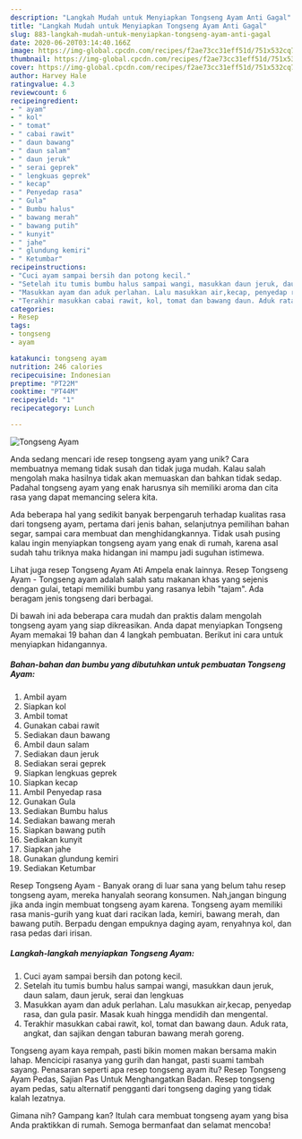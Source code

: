 ```yaml
---
description: "Langkah Mudah untuk Menyiapkan Tongseng Ayam Anti Gagal"
title: "Langkah Mudah untuk Menyiapkan Tongseng Ayam Anti Gagal"
slug: 883-langkah-mudah-untuk-menyiapkan-tongseng-ayam-anti-gagal
date: 2020-06-20T03:14:40.166Z
image: https://img-global.cpcdn.com/recipes/f2ae73cc31eff51d/751x532cq70/tongseng-ayam-foto-resep-utama.jpg
thumbnail: https://img-global.cpcdn.com/recipes/f2ae73cc31eff51d/751x532cq70/tongseng-ayam-foto-resep-utama.jpg
cover: https://img-global.cpcdn.com/recipes/f2ae73cc31eff51d/751x532cq70/tongseng-ayam-foto-resep-utama.jpg
author: Harvey Hale
ratingvalue: 4.3
reviewcount: 6
recipeingredient:
- " ayam"
- " kol"
- " tomat"
- " cabai rawit"
- " daun bawang"
- " daun salam"
- " daun jeruk"
- " serai geprek"
- " lengkuas geprek"
- " kecap"
- " Penyedap rasa"
- " Gula"
- " Bumbu halus"
- " bawang merah"
- " bawang putih"
- " kunyit"
- " jahe"
- " glundung kemiri"
- " Ketumbar"
recipeinstructions:
- "Cuci ayam sampai bersih dan potong kecil."
- "Setelah itu tumis bumbu halus sampai wangi, masukkan daun jeruk, daun salam, daun jeruk, serai dan lengkuas"
- "Masukkan ayam dan aduk perlahan. Lalu masukkan air,kecap, penyedap rasa, dan gula pasir. Masak kuah hingga mendidih dan mengental."
- "Terakhir masukkan cabai rawit, kol, tomat dan bawang daun. Aduk rata, angkat, dan sajikan dengan taburan bawang merah goreng."
categories:
- Resep
tags:
- tongseng
- ayam

katakunci: tongseng ayam 
nutrition: 246 calories
recipecuisine: Indonesian
preptime: "PT22M"
cooktime: "PT44M"
recipeyield: "1"
recipecategory: Lunch

---
```



![Tongseng Ayam](https://img-global.cpcdn.com/recipes/f2ae73cc31eff51d/751x532cq70/tongseng-ayam-foto-resep-utama.jpg)

Anda sedang mencari ide resep tongseng ayam yang unik? Cara membuatnya memang tidak susah dan tidak juga mudah. Kalau salah mengolah maka hasilnya tidak akan memuaskan dan bahkan tidak sedap. Padahal tongseng ayam yang enak harusnya sih memiliki aroma dan cita rasa yang dapat memancing selera kita.

Ada beberapa hal yang sedikit banyak berpengaruh terhadap kualitas rasa dari tongseng ayam, pertama dari jenis bahan, selanjutnya pemilihan bahan segar, sampai cara membuat dan menghidangkannya. Tidak usah pusing kalau ingin menyiapkan tongseng ayam yang enak di rumah, karena asal sudah tahu triknya maka hidangan ini mampu jadi suguhan istimewa.

Lihat juga resep Tongseng Ayam Ati Ampela enak lainnya. Resep Tongseng Ayam - Tongseng ayam adalah salah satu makanan khas yang sejenis dengan gulai, tetapi memiliki bumbu yang rasanya lebih &#34;tajam&#34;. Ada beragam jenis tongseng dari berbagai.


Di bawah ini ada beberapa cara mudah dan praktis dalam mengolah tongseng ayam yang siap dikreasikan. Anda dapat menyiapkan Tongseng Ayam memakai 19 bahan dan 4 langkah pembuatan. Berikut ini cara untuk menyiapkan hidangannya.

<!--inarticleads1-->

##### Bahan-bahan dan bumbu yang dibutuhkan untuk pembuatan Tongseng Ayam:

1. Ambil  ayam
1. Siapkan  kol
1. Ambil  tomat
1. Gunakan  cabai rawit
1. Sediakan  daun bawang
1. Ambil  daun salam
1. Sediakan  daun jeruk
1. Sediakan  serai geprek
1. Siapkan  lengkuas geprek
1. Siapkan  kecap
1. Ambil  Penyedap rasa
1. Gunakan  Gula
1. Sediakan  Bumbu halus
1. Sediakan  bawang merah
1. Siapkan  bawang putih
1. Sediakan  kunyit
1. Siapkan  jahe
1. Gunakan  glundung kemiri
1. Sediakan  Ketumbar


Resep Tongseng Ayam - Banyak orang di luar sana yang belum tahu resep tongseng ayam, mereka hanyalah seorang konsumen. Nah,jangan bingung jika anda ingin membuat tongseng ayam karena. Tongseng ayam memiliki rasa manis-gurih yang kuat dari racikan lada, kemiri, bawang merah, dan bawang putih. Berpadu dengan empuknya daging ayam, renyahnya kol, dan rasa pedas dari irisan. 

<!--inarticleads2-->

##### Langkah-langkah menyiapkan Tongseng Ayam:

1. Cuci ayam sampai bersih dan potong kecil.
1. Setelah itu tumis bumbu halus sampai wangi, masukkan daun jeruk, daun salam, daun jeruk, serai dan lengkuas
1. Masukkan ayam dan aduk perlahan. Lalu masukkan air,kecap, penyedap rasa, dan gula pasir. Masak kuah hingga mendidih dan mengental.
1. Terakhir masukkan cabai rawit, kol, tomat dan bawang daun. Aduk rata, angkat, dan sajikan dengan taburan bawang merah goreng.


Tongseng ayam kaya rempah, pasti bikin momen makan bersama makin lahap. Mencicipi rasanya yang gurih dan hangat, pasti suami tambah sayang. Penasaran seperti apa resep tongseng ayam itu? Resep Tongseng Ayam Pedas, Sajian Pas Untuk Menghangatkan Badan. Resep tongseng ayam pedas, satu alternatif pengganti dari tongseng daging yang tidak kalah lezatnya. 

Gimana nih? Gampang kan? Itulah cara membuat tongseng ayam yang bisa Anda praktikkan di rumah. Semoga bermanfaat dan selamat mencoba!

